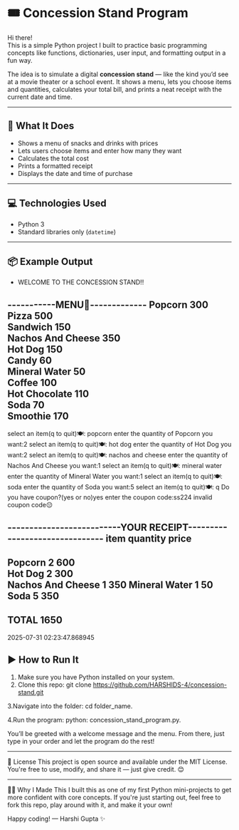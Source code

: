 # 🎟️ Concession Stand Program

Hi there!   
This is a simple Python project I built to practice basic programming concepts like functions, dictionaries, user input, and formatting output in a fun way.

The idea is to simulate a digital **concession stand** — like the kind you’d see at a movie theater or a school event. It shows a menu, lets you choose items and quantities, calculates your total bill, and prints a neat receipt with the current date and time.

---

## 🧾 What It Does

- Shows a menu of snacks and drinks with prices
- Lets users choose items and enter how many they want
- Calculates the total cost
- Prints a formatted receipt
- Displays the date and time of purchase

--- 

## 💻 Technologies Used

- Python 3
- Standard libraries only (`datetime`)

---

## 📦 Example Output
- WELCOME TO THE CONCESSION STAND!!

-----------MENU📜-------------
Popcorn               300     
Pizza                 500     
Sandwich              150     
Nachos And Cheese     350     
Hot Dog               150     
Candy                 60      
Mineral Water         50      
Coffee                100     
Hot Chocolate         110     
Soda                  70      
Smoothie              170     
----------------------------  
select an item(q to quit)🍽: popcorn
enter the quantity of Popcorn you want:2
select an item(q to quit)🍽: hot dog
enter the quantity of Hot Dog you want:2
select an item(q to quit)🍽: nachos and cheese
enter the quantity of Nachos And Cheese you want:1
select an item(q to quit)🍽: mineral water
enter the quantity of Mineral Water you want:1
select an item(q to quit)🍽: soda
enter the quantity of Soda you want:5
select an item(q to quit)🍽: q
Do you have coupon?(yes or no)yes
enter the coupon code:ss224
invalid coupon code😔

--------------------------YOUR RECEIPT-------------------------------
item                 quantity                            price       
-----------------------------------------------------------------    
Popcorn              2                                     600       
Hot Dog              2                                     300       
Nachos And Cheese    1                                     350
Mineral Water        1                                      50
Soda                 5                                     350
-----------------------------------------------------------------
TOTAL                                1650
---------------------------------------------------------------------
2025-07-31
02:23:47.868945

## ▶️ How to Run It

1. Make sure you have Python installed on your system.
2. Clone this repo:
   git clone https://github.com/HARSHIDS-4/concession-stand.git
   
3.Navigate into the folder:
  cd folder_name.
  
4.Run the program:
  python: concession_stand_program.py.
  
You’ll be greeted with a welcome message and the menu. From there, just type in your order and let the program do the rest!

---

📄 License
This project is open source and available under the MIT License.
You're free to use, modify, and share it — just give credit. 😊

---

🙋‍♀️ Why I Made This
I built this as one of my first Python mini-projects to get more confident with core concepts. If you're just starting out, feel free to fork this repo, play around with it, and make it your own!

Happy coding!
— Harshi Gupta ✨
